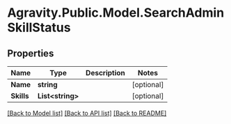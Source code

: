 # Agravity.Public.Model.SearchAdminSkillStatus

## Properties

Name | Type | Description | Notes
------------ | ------------- | ------------- | -------------
**Name** | **string** |  | [optional] 
**Skills** | **List&lt;string&gt;** |  | [optional] 

[[Back to Model list]](../README.md#documentation-for-models) [[Back to API list]](../README.md#documentation-for-api-endpoints) [[Back to README]](../README.md)

